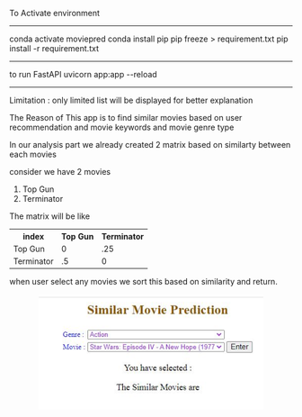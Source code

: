 To Activate environment 
***********************************
conda activate moviepred
conda install pip
pip freeze > requirement.txt
pip install -r requirement.txt
**************************************
to run FastAPI 
uvicorn app:app --reload
**************************************
Limitation : only limited list will be displayed for better explanation

The Reason  of This app is to find similar movies  based on user recommendation and movie keywords and movie genre type

In our analysis part we already created 2  matrix based on similarty between each movies

consider we have 2 movies 
1) Top Gun
2) Terminator

The matrix will be like 
<table>
<tr><th>index</th><th> Top Gun </th><th>Terminator</th></tr>
<tr><td>Top Gun</td><td> 0</td><td>.25</td></tr>
<tr><td>Terminator</td><td> .5 </td><td>0</td></tr>
</table>

when user select any movies we sort this based on similarity and return.

<div align="center">
    <img src="/static/Front_Page.jpg" width="400px"</img> 
</div>
